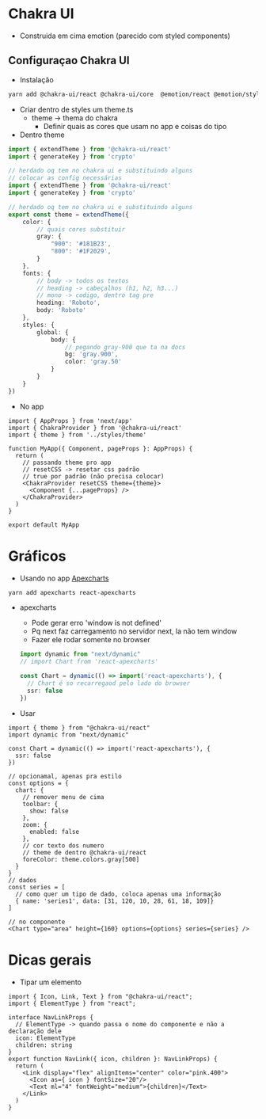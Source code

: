 # Chakra UI
- Construida em cima emotion (parecido com styled components)

## Configuraçao Chakra UI
- Instalação
```sh
yarn add @chakra-ui/react @chakra-ui/core  @emotion/react @emotion/styled framer-motion
```
- Criar dentro de styles um theme.ts
    - theme -> thema do chakra
        - Definir quais as cores que usam no app e coisas do tipo
- Dentro theme
```ts
import { extendTheme } from '@chakra-ui/react'
import { generateKey } from 'crypto'

// herdado oq tem no chakra ui e substituindo alguns
// colocar as config necessárias
import { extendTheme } from '@chakra-ui/react'
import { generateKey } from 'crypto'

// herdado oq tem no chakra ui e substituindo alguns
export const theme = extendTheme({
    color: {
        // quais cores substituir
        gray: {
            "900": '#181B23',
            "800": '#1F2029',
        }
    },
    fonts: {
        // body -> todos os textos
        // heading -> cabeçalhos (h1, h2, h3...)
        // mono -> codigo, dentro tag pre
        heading: 'Roboto',
        body: 'Roboto'
    },
    styles: {
        global: {
            body: {
                // pegando gray-900 que ta na docs
                bg: 'gray.900',
                color: 'gray.50'
            }
        }
    }
})
```
- No app
```tsx
import { AppProps } from 'next/app'
import { ChakraProvider } from '@chakra-ui/react'
import { theme } from '../styles/theme'

function MyApp({ Component, pageProps }: AppProps) {
  return (
    // passando theme pro app
    // resetCSS -> resetar css padrão
    // true por padrão (não precisa colocar)
    <ChakraProvider resetCSS theme={theme}>
      <Component {...pageProps} />
    </ChakraProvider>
  )
}

export default MyApp
```

# Gráficos
- Usando no app [Apexcharts](https://apexcharts.com/)
```sh
yarn add apexcharts react-apexcharts
```

- apexcharts
  - Pode gerar erro 'window is not defined'
  - Pq next faz carregamento no servidor next, la não tem window
  - Fazer ele rodar somente no browser
  ```ts
  import dynamic from "next/dynamic"
  // import Chart from 'react-apexcharts'

  const Chart = dynamic(() => import('react-apexcharts'), {
    // Chart é so recarregaod pelo lado do browser
    ssr: false
  })
  ```

- Usar
```tsx
import { theme } from "@chakra-ui/react"
import dynamic from "next/dynamic"

const Chart = dynamic(() => import('react-apexcharts'), {
  ssr: false
})

// opcionamal, apenas pra estilo
const options = {
  chart: {
    // remover menu de cima
    toolbar: {
      show: false
    },
    zoom: {
      enabled: false
    },
    // cor texto dos numero
    // theme de dentro @chakra-ui/react
    foreColor: theme.colors.gray[500]
  }
}
// dados
const series = [
  // como quer um tipo de dado, coloca apenas uma informação
  { name: 'series1', data: [31, 120, 10, 28, 61, 18, 109]}
]

// no componente
<Chart type="area" height={160} options={options} series={series} />
```

# Dicas gerais
- Tipar um elemento
```tsx
import { Icon, Link, Text } from "@chakra-ui/react";
import { ElementType } from "react";

interface NavLinkProps {
  // ElementType -> quando passa o nome do componente e não a declaração dele
  icon: ElementType
  children: string
}
export function NavLink({ icon, children }: NavLinkProps) {
  return (
    <Link display="flex" alignItems="center" color="pink.400">
      <Icon as={ icon } fontSize="20"/>
      <Text ml="4" fontWeight="medium">{children}</Text>
    </Link>
  )
}
```